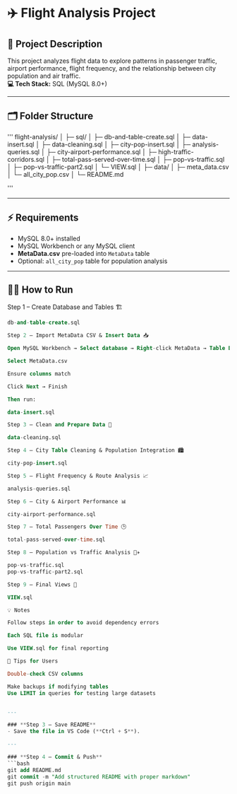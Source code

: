 # ✈️ Flight Analysis Project

## 📄 Project Description
This project analyzes flight data to explore patterns in passenger traffic, airport performance, flight frequency, and the relationship between city population and air traffic.  
**💻 Tech Stack:** SQL (MySQL 8.0+)

---

## 🗂 Folder Structure
'''
flight-analysis/
│
├─ sql/
│ ├─ db-and-table-create.sql
│ ├─ data-insert.sql
│ ├─ data-cleaning.sql
│ ├─ city-pop-insert.sql
│ ├─ analysis-queries.sql
│ ├─ city-airport-performance.sql
│ ├─ high-traffic-corridors.sql
│ ├─ total-pass-served-over-time.sql
│ ├─ pop-vs-traffic.sql
│ ├─ pop-vs-traffic-part2.sql
│ └─ VIEW.sql
│
├─ data/
│ ├─ meta_data.csv
│ └─ all_city_pop.csv
│
└─ README.md

'''

---

## ⚡ Requirements
- MySQL 8.0+ installed  
- MySQL Workbench or any MySQL client  
- **MetaData.csv** pre-loaded into `MetaData` table  
- Optional: `all_city_pop` table for population analysis  

---

## 🏃‍♂️ How to Run

 Step 1 – Create Database and Tables 🏗️
```sql
db-and-table-create.sql

Step 2 – Import MetaData CSV & Insert Data 📥

Open MySQL Workbench → Select database → Right-click MetaData → Table Data Import Wizard

Select MetaData.csv

Ensure columns match

Click Next → Finish

Then run:

data-insert.sql

Step 3 – Clean and Prepare Data 🧹

data-cleaning.sql

Step 4 – City Table Cleaning & Population Integration 🏙️

city-pop-insert.sql

Step 5 – Flight Frequency & Route Analysis 📈

analysis-queries.sql

Step 6 – City & Airport Performance 📊

city-airport-performance.sql

Step 7 – Total Passengers Over Time 🕒

total-pass-served-over-time.sql

Step 8 – Population vs Traffic Analysis 🧑‍✈️

pop-vs-traffic.sql
pop-vs-traffic-part2.sql

Step 9 – Final Views 🏁

VIEW.sql

💡 Notes

Follow steps in order to avoid dependency errors

Each SQL file is modular

Use VIEW.sql for final reporting

🌟 Tips for Users

Double-check CSV columns

Make backups if modifying tables
Use LIMIT in queries for testing large datasets


---

### **Step 3 – Save README**
- Save the file in VS Code (**Ctrl + S**).  

---

### **Step 4 – Commit & Push**
```bash
git add README.md
git commit -m "Add structured README with proper markdown"
git push origin main
